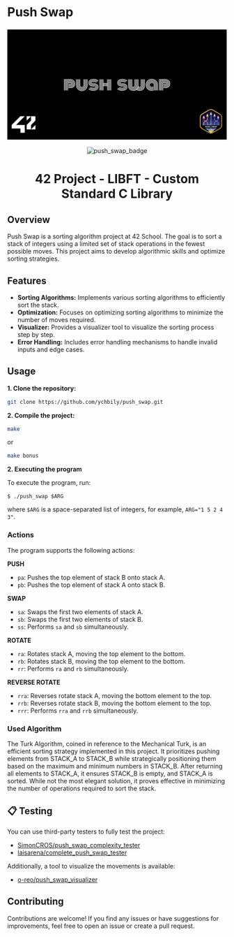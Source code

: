 # Push Swap
###
<p align="center">
  <img src="else/cover-push_swap-bonus.png" alt="cover_push_swap_bonus"/>
</p>

<p align="center">
  <img src="else/lpush_swapm.png" alt="push_swap_badge"/>
</p>
<h1 align="center">
 42 Project - LIBFT - Custom Standard C Library
</h1>

## Overview

Push Swap is a sorting algorithm project at 42 School. The goal is to sort a stack of integers using a limited set of stack operations in the fewest possible moves. This project aims to develop algorithmic skills and optimize sorting strategies.

## Features

- **Sorting Algorithms:** Implements various sorting algorithms to efficiently sort the stack.
- **Optimization:** Focuses on optimizing sorting algorithms to minimize the number of moves required.
- **Visualizer:** Provides a visualizer tool to visualize the sorting process step by step.
- **Error Handling:** Includes error handling mechanisms to handle invalid inputs and edge cases.

## Usage

**1. Clone the repository:**

```bash
git clone https://github.com/ychbily/push_swap.git
```
**2. Compile the project:**
```bash
make
```
or
```bash
make bonus
```
**2. Executing the program**

To execute the program, run:

```shell
$ ./push_swap $ARG
```

where `$ARG` is a space-separated list of integers, for example, `ARG="1 5 2 4 3"`.

### Actions

The program supports the following actions:

**PUSH**
- `pa`: Pushes the top element of stack B onto stack A.
- `pb`: Pushes the top element of stack A onto stack B.

**SWAP**
- `sa`: Swaps the first two elements of stack A.
- `sb`: Swaps the first two elements of stack B.
- `ss`: Performs `sa` and `sb` simultaneously.

**ROTATE**
- `ra`: Rotates stack A, moving the top element to the bottom.
- `rb`: Rotates stack B, moving the top element to the bottom.
- `rr`: Performs `ra` and `rb` simultaneously.

**REVERSE ROTATE**
- `rra`: Reverses rotate stack A, moving the bottom element to the top.
- `rrb`: Reverses rotate stack B, moving the bottom element to the top.
- `rrr`: Performs `rra` and `rrb` simultaneously.

### Used Algorithm

The Turk Algorithm, coined in reference to the Mechanical Turk, is an efficient sorting strategy implemented in this project. It prioritizes pushing elements from STACK_A to STACK_B while strategically positioning them based on the maximum and minimum numbers in STACK_B. After returning all elements to STACK_A, it ensures STACK_B is empty, and STACK_A is sorted. While not the most elegant solution, it proves effective in minimizing the number of operations required to sort the stack.

## 📋 Testing

You can use third-party testers to fully test the project:

- [SimonCROS/push_swap_complexity_tester](https://github.com/SimonCROS/push_swap_tester)
- [laisarena/complete_push_swap_tester](https://github.com/laisarena/push_swap_tester)

Additionally, a tool to visualize the movements is available:

- [o-reo/push_swap_visualizer](https://github.com/o-reo/push_swap_visualizer)

## Contributing
Contributions are welcome! If you find any issues or have suggestions for improvements, feel free to open an issue or create a pull request.
